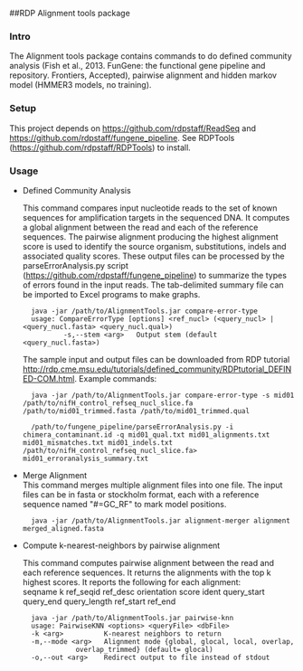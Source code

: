 ##RDP Alignment tools package

### Intro
The Alignment tools package contains commands to do defined community analysis (Fish et al., 2013. FunGene: the functional gene pipeline and repository. Frontiers, Accepted), 
pairwise alignment and hidden markov model (HMMER3 models, no training).

### Setup
This project depends on https://github.com/rdpstaff/ReadSeq and https://github.com/rdpstaff/fungene_pipeline. See RDPTools (https://github.com/rdpstaff/RDPTools) to install.

### Usage
	
* Defined Community Analysis

	This command compares input nucleotide reads to the set of known sequences for amplification targets in the sequenced DNA. 
	It computes a global alignment between the read and each of the reference sequences. The pairwise alignment producing the highest alignment score 
	is used to identify the source organism, substitutions, indels and associated quality scores. 
	These output files can be processed by the parseErrorAnalysis.py script (https://github.com/rdpstaff/fungene_pipeline) to summarize the types of errors found in the input reads. 
	The tab-delimited summary file can be imported to Excel programs to make graphs.

		java -jar /path/to/AlignmentTools.jar compare-error-type
		usage: CompareErrorType [options] <ref_nucl> (<query_nucl> | <query_nucl.fasta> <query_nucl.qual>)
				-s,--stem <arg>   Output stem (default <query_nucl.fasta>)
 
	The sample input and output files can be downloaded from RDP tutorial http://rdp.cme.msu.edu/tutorials/defined_community/RDPtutorial_DEFINED-COM.html.
	Example commands:
		
		java -jar /path/to/AlignmentTools.jar compare-error-type -s mid01 /path/to/nifH_control_refseq_nucl_slice.fa  /path/to/mid01_trimmed.fasta /path/to/mid01_trimmed.qual
				
		/path/to/fungene_pipeline/parseErrorAnalysis.py -i chimera_contaminant.id -q mid01_qual.txt mid01_alignments.txt mid01_mismatches.txt mid01_indels.txt /path/to/nifH_control_refseq_nucl_slice.fa> mid01_erroranalysis_summary.txt

* Merge Alignment	
	This command merges multiple alignment files into one file. The input files can be in fasta or stockholm format, each with a reference sequence named "#=GC_RF" to mark model positions.
		
		java -jar /path/to/AlignmentTools.jar alignment-merger alignment merged_aligned.fasta
		
* Compute k-nearest-neighbors by pairwise alignment
	
	This command computes pairwise alignment between the read and each reference sequences. It returns the alignments with the top k highest scores. 
	It reports the following for each alignment: 	
	seqname	k	ref_seqid	ref_desc	orientation	score	ident	query_start	query_end	query_length	ref_start	ref_end

		java -jar /path/to/AlignmentTools.jar pairwise-knn         
		usage: PairwiseKNN <options> <queryFile> <dbFile>
 		-k <arg>          K-nearest neighbors to return
 		-m,--mode <arg>   Alignment mode {global, glocal, local, overlap,
                   overlap_trimmed} (default= glocal)
		-o,--out <arg>    Redirect output to file instead of stdout

		        
